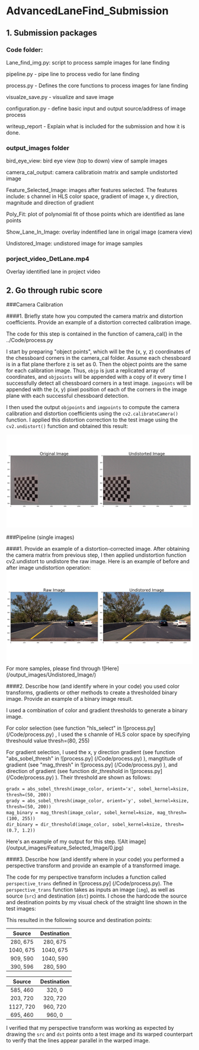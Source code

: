 # AdvancedLaneFind_Submission

## 1. Submission packages
### Code folder:

Lane_find_img.py: script to process sample images for lane finding

pipeline.py -  pipe line to process vedio for lane finding

process.py -  Defines the core functions to process images for lane finding

visualze_save.py - visualize and save image

configuration.py - define basic input and output source/address of image process

writeup_report - Explain what is included for the submission and how it is done. 

### output_images folder

bird_eye_view: bird eye view (top to down) view of sample images 

camera_cal_output: camera calibratioin matrix and sample undistorted image

Feature_Selected_Image: images after features selected. The features include: s channel in HLS color space, gradient of image x, y direction, magnitude and direction of gradient 

Poly_Fit: plot of polynomial fit of those points which are identified as lane points 

Show_Lane_In_Image: overlay indentified lane in origal image (camera view) 

Undistored_Image: undistored image for image samples

### porject_video_DetLane.mp4

Overlay identified lane in project video



## 2. Go through rubic score

###Camera Calibration

####1. Briefly state how you computed the camera matrix and distortion coefficients. Provide an example of a distortion corrected calibration image.

The code for this step is contained in the function of camera_cal() in the ../Code/process.py  

I start by preparing "object points", which will be the (x, y, z) coordinates of the chessboard corners in the camera_cal folder. Assume each chessboard is in a flat plane therfore z is set as 0. Then the object points are the same for each calibration image.  Thus, `objp` is just a replicated array of coordinates, and `objpoints` will be appended with a copy of it every time I successfully detect all chessboard corners in a test image.  `imgpoints` will be appended with the (x, y) pixel position of each of the corners in the image plane with each successful chessboard detection.  

I then used the output `objpoints` and `imgpoints` to compute the camera calibration and distortion coefficients using the `cv2.calibrateCamera()` function.  I applied this distortion correction to the test image using the `cv2.undistort()` function and obtained this result: 

![Alt text](/output_images/camera_cal_output/image_dist_undist.png)

###Pipeline (single images)

####1. Provide an example of a distortion-corrected image.
After obtaining the camera matrix from previous step, I then applied undistortion function  cv2.undistort to undistore the raw image. Here is an example of before and after image undistortion operation: 
![alt text](/output_images/Undistored_Image/0.jpg)
For more samples, please find through ![Here] (/output_images/Undistored_Image/)

####2. Describe how (and identify where in your code) you used color transforms, gradients or other methods to create a thresholded binary image.  Provide an example of a binary image result.

I used a combination of color and gradient thresholds to generate a binary image.

For color selection (see function "hls_select" in ![process.py] (/Code/process.py) , I used the s channle of HLS color space by specifying threshould value thresh=(80, 255)  

For gradient selection, I used the x, y direction gradient (see function "abs_sobel_thresh" in ![process.py] (/Code/process.py)  ), mangtitude of gradient (see "mag_thresh" in ![process.py] (/Code/process.py)  ), and direction of gradient (see function dir_threshold in ![process.py] (/Code/process.py) ).  Their threshold are shown as follows: 

    gradx = abs_sobel_thresh(image_color, orient='x', sobel_kernel=ksize, thresh=(50, 200))
    grady = abs_sobel_thresh(image_color, orient='y', sobel_kernel=ksize, thresh=(50, 200))
    mag_binary = mag_thresh(image_color, sobel_kernel=ksize, mag_thresh=(100, 255))
    dir_binary = dir_threshold(image_color, sobel_kernel=ksize, thresh=(0.7, 1.2))

Here's an example of my output for this step.  ![Alt image] (/output_images/Feature_Selected_Image/0.jpg)

####3. Describe how (and identify where in your code) you performed a perspective transform and provide an example of a transformed image.

The code for my perspective transform includes a function called `perspective_trans` defined in ![process.py] (/Code/process.py).  The `perspective_trans` function takes as inputs an image (`img`), as well as source (`src`) and destination (`dst`) points.  I chose the hardcode the source and destination points by my visual check of the straight line shown in the test images:

This resulted in the following source and destination points:

| Source        | Destination   | 
|:-------------:|:-------------:| 
| 280, 675      | 280, 675      | 
| 1040, 675     | 1040, 675     |
| 909, 590      | 1040, 590      |
| 390, 596      | 280, 590      |

| Source        | Destination   | 
|:-------------:|:-------------:| 
| 585, 460      | 320, 0        | 
| 203, 720      | 320, 720      |
| 1127, 720     | 960, 720      |
| 695, 460      | 960, 0        |

I verified that my perspective transform was working as expected by drawing the `src` and `dst` points onto a test image and its warped counterpart to verify that the lines appear parallel in the warped image.

